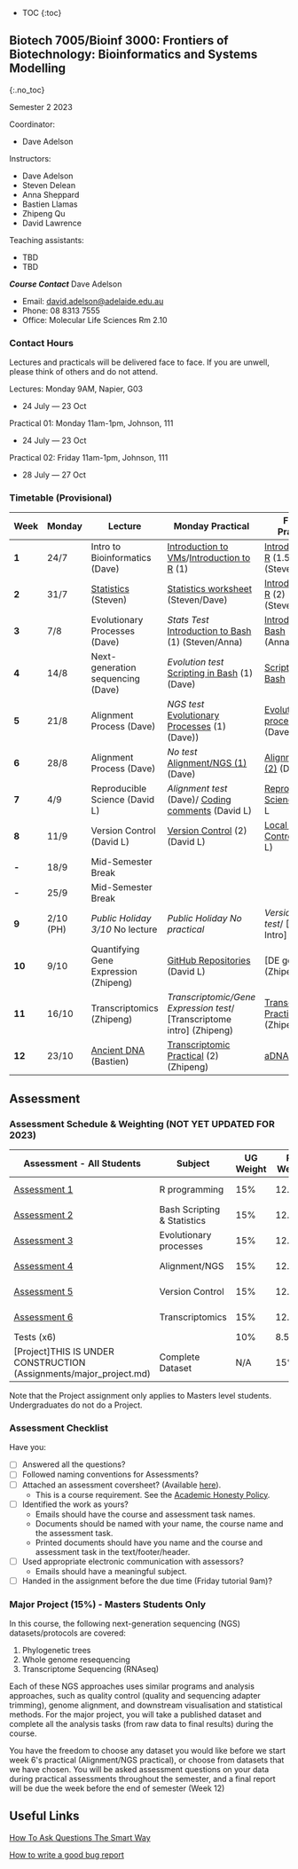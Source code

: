 * TOC
{:toc}

## Biotech 7005/Bioinf 3000: Frontiers of Biotechnology: Bioinformatics and Systems Modelling
{:.no_toc}

Semester 2 2023

Coordinator:
- Dave Adelson

Instructors:
- Dave Adelson
- Steven Delean
- Anna Sheppard
- Bastien Llamas
- Zhipeng Qu
- David Lawrence

Teaching assistants:
- TBD
- TBD

__*Course Contact*__
Dave Adelson
- Email: david.adelson@adelaide.edu.au
- Phone: 08 8313 7555
- Office: Molecular Life Sciences Rm 2.10

### Contact Hours
Lectures and practicals will be delivered face to face. If you are unwell, please think of others and do not attend. 

Lectures: Monday 9AM, Napier, G03
- 24 July — 23 Oct

Practical 01: Monday 11am-1pm, Johnson, 111
- 24 July — 23 Oct

Practical 02: Friday 11am-1pm, Johnson, 111
- 28 July — 27 Oct

### Timetable (Provisional)

| **Week** | **Monday** |**Lecture**         |**Monday Practical**                                 | **Friday Practical**                              |
|----------|------------|---------------------|--------------------------------------------|------------------------------------------|
| **1**    | 24/7       |Intro to Bioinformatics (Dave)  |[Introduction to VMs]/[Introduction to R] (1)   |[Introduction to R] (1.5) (Steven/Dave)  |
| **2**    | 31/7        |[Statistics][2] (Steven)  |[Statistics worksheet]  (Steven/Dave) |[Introduction to R] (2) (Steven/TBD)      |
| **3**    | 7/8        |Evolutionary Processes (Dave) |*Stats Test* [Introduction to Bash] (1) (Steven/Anna)  |[Introduction To Bash] (2) (Anna)   |
| **4**    | 14/8       |Next-generation sequencing  (Dave) |*Evolution test* [Scripting in Bash] (1) (Dave)|[Scripting In Bash] (2)(Dave)                   |
| **5**    | 21/8       |Alignment Process (Dave) |*NGS test* [Evolutionary Processes] (1) (Dave)) | [Evolutionary processes] (2) (Dave/)    |
| **6**    | 28/8       |Alignment Process (Dave) |*No test* [Alignment/NGS (1)] (Dave)  |[Alignment/NGS (2)] (Dave)             |
| **7**    | 4/9        |Reproducible Science (David L)   |*Alignment test* (Dave)/ [Coding comments] (David L)  |[Reproducible Science] David L             |
| **8**    | 11/9       |Version Control (David L)   |[Version Control] (2) (David L)    |[Local Version Control] (David L)  |
| **-**    | 18/9       | Mid-Semester Break      |                                        |                                          |
| **-**    | 25/9       | Mid-Semester Break      |                                        |                                          |
| **9**    | 2/10 (PH)  | *Public Holiday 3/10* No lecture|*Public Holiday No practical*  | *Version control test*/ [GitHub Intro] (David L)   
| **10**   | 9/10      | Quantifying Gene Expression (Zhipeng)|[GitHub Repositories] (David L) | [DE genes] (Zhipeng)  |
| **11**   | 16/10      | Transcriptomics (Zhipeng) |*Transcriptomic/Gene Expression test*/  [Transcriptome intro] (Zhipeng) |[Transcriptomic Practical][10] (1) (Zhipeng)  | 
| **12**   | 23/10      |[Ancient DNA][11] (Bastien)|[Transcriptomic Practical][10] (2) (Zhipeng) | [aDNA][12] |


[1]: http://biotech7005.services.adelaide.edu.au/01-bioinformatics.slide
[2]: Lectures/02-statistics.html
[3]: http://biotech7005.services.adelaide.edu.au/03-evoprocess.slide
[4]: http://biotech7005.services.adelaide.edu.au/04-sequencing.slide
[5]: http://biotech7005.services.adelaide.edu.au/05-alignment.slide
[6]: http://biotech7005.services.adelaide.edu.au/05-alignment.slide
[7]: https://university-of-adelaide-bx-masters.github.io/BIOTECH-7005-BIOINF-3000/
[8]: https://university-of-adelaide-bx-masters.github.io/BIOTECH-7005-BIOINF-3000/
[9]: Practicals/VCF_Analysis/Week_8_Practical-VCF_Analysis.md
[10]: Practicals/Transcriptome_Practical/Transcriptome_assembly.md
[11]: https://github.com/University-of-Adelaide-Bx-Masters/BIOTECH-7005-BIOINF-3000/blob/master/Lectures/12_ancient_DNA-compressed.pdf
[12]: https://github.com/University-of-Adelaide-Bx-Masters/BIOTECH-7005-BIOINF-3000/tree/master/Practicals/ancient_DNA_practical


[Introduction to VMs]: Practicals/vm_connection.md
[Introduction to R]: Practicals/R_Practicals
[Introduction To Bash]: Practicals/Bash_Practicals/1_IntroBash.md
[Scripting In Bash]: Practicals/Bash_Practicals/2_BashScripting.md
[Evolutionary processes]: Practicals/evolutionary_prac/evolutionary.md
[Alignment/NGS (1)]: Practicals/NGS_Practicals/1_NGS_Practical1.md
[Alignment/NGS (2)]: Practicals/NGS_Practicals/2_NGS_Practical2.md
[Variant Calling practical]: Practicals/VCF_Analysis/Week_8_Practical-VCF_Analysis.md
[Graphical analyses]: https://github.com/kortschak/graphprac/
[DE gene tutorial]: Tutorials/Tutorial10_DE_analysis.pdf 
[Statistics worksheet]: Tutorials/Wk2_Statistics.html
[Coding comments]: Practicals/Code_comments_practical/code_comments.html
[Reproducible Science]: Practicals/reproducible_science_practical/reproducible_science_practical.html
[Version Control]: Practicals/Version_control_practical/version_control_practical.html
[Local Version Control]: Practicals/local_version_control_practical/local_version_control_practical.html
[GitHub repositories]: Practicals/github_repositories_practical/github_repositories_practical.html

## Assessment

### Assessment Schedule & Weighting (NOT YET UPDATED FOR 2023)

| **Assessment - All Students**                                 | **Subject**                |  **UG Weight**  | **PG Weight** | **Due Date**          |
|--------------------------------------------------------------|-----------------------------|-----------------|------------|-----------------------|
| [Assessment 1](Assignments/Assignment1.md)                   | R programming               |  15%            | 12.75%         | Friday 12/08/22     |
| [Assessment 2](Assignments/Assignment2.md)                   | Bash Scripting & Statistics |  15%            | 12.75%         | Friday 26/08/22     |
| [Assessment 3](Practicals/evolutionary_prac/evolutionary.md) | Evolutionary processes      |  15%            | 12.75%         | Friday 02/09/22  |
| [Assessment 4](Assignments/Assignment4.md)                   | Alignment/NGS               |  15%            | 12.75%         | Friday 16/09/22  |
| [Assessment 5](Assignments/Assignment5.md)                   | Version Control             |  15%            | 12.75%         | Friday 14/10/22  |
| [Assessment 6](Assignments/Assignment6_transcriptome_assembly.md)      | Transcriptomics   |  15%            | 12.75%         | Friday 28/10/22    |
| Tests (x6)                                                   |                             |  10%            | 8.5%           |                       |
| [Project]THIS IS UNDER CONSTRUCTION (Assignments/major_project.md)                      | Complete Dataset            |  N/A            | 15%            |  TBD  |


Note that the Project assignment only applies to Masters level students. Undergraduates do not do a Project. 

### Assessment Checklist

Have you:

- [ ] Answered all the questions?
- [ ] Followed naming conventions for Assessments?
- [ ] Attached an assessment coversheet? (Available [here](COVERSHEET.md)).
	- This is a course requirement. See the [Academic Honesty Policy](http://www.adelaide.edu.au/policies/230/).
- [ ] Identified the work as yours?
	- Emails should have the course and assessment task names.
	- Documents should be named with your name, the course name and the assessment task.
	- Printed documents should have you name and the course and assessment task in the text/footer/header.
- [ ] Used appropriate electronic communication with assessors?
	- Emails should have a meaningful subject.
- [ ] Handed in the assignment before the due time (Friday tutorial 9am)?

### Major Project (15%) - Masters Students Only

In this course, the following next-generation sequencing (NGS) datasets/protocols are covered:

1. Phylogenetic trees
2. Whole genome resequencing 
3. Transcriptome Sequencing (RNAseq)  

Each of these NGS approaches uses similar programs and analysis approaches, such as quality control (quality and sequencing adapter trimming), genome alignment, and downstream visualisation and statistical methods. For the major project, you will take a published dataset and complete all the analysis tasks (from raw data to final results) during the course.

You have the freedom to choose any dataset you would like before we start week 6's practical (Alignment/NGS practical), or choose from datasets that we have chosen. You will be asked assessment questions on your data during practical assessments throughout the semester, and a final report will be due the week before the end of semester (Week 12)

## Useful Links

[How To Ask Questions The Smart Way](http://www.catb.org/esr/faqs/smart-questions.html)

[How to write a good bug report](https://musescore.org/en/developers-handbook/how-write-good-bug-report-step-step-instructions)
